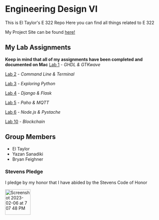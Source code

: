 # Engineering Design VI

This is El Taylor's E 322 Repo
Here you can find all things related to E 322

My Project Site can be found [here!](https://sites.google.com/stevens.edu/first-site/home)
## My Lab Assignments
  **Keep in mind that all of my assignments have been completed and documented on Mac**
  [Lab 1](https://github.com/ETaylor2/EngDesignVI/blob/main/Lab_1.md) - *GHDL & GTKwave*
  
  [Lab 2](https://github.com/ETaylor2/EngDesignVI/blob/main/Lab_2.md) - *Command Line & Terminal*
  
  [Lab 3](https://github.com/ETaylor2/EngDesignVI/blob/main/Lab_3.md) - *Exploring Python*
  
  [Lab 4](https://github.com/ETaylor2/EngDesignVI/blob/main/Lab_4.md) - *Django & Flask*
  
  [Lab 5](https://github.com/ETaylor2/EngDesignVI/blob/main/Lab_5.md) - *Paho & MQTT*
  
  [Lab 6](https://github.com/ETaylor2/EngDesignVI/blob/main/Lab_6.md) - *Node.js & Pystache*
  
  [Lab 10](https://github.com/ETaylor2/EngDesignVI/blob/main/Lab_10.md) - *Blockchain*
  
  

## Group Members
- El Taylor 
- Yazan Sanadiki
- Bryan Feighner

### Stevens Pledge
I pledge by my honor that I have abided by the Stevens Code of Honor

<img width="83" alt="Screenshot 2023-02-06 at 7 07 48 PM" src="https://user-images.githubusercontent.com/98351265/226483499-29057f10-3b8a-44e6-af9b-d2ff212f0e69.png">
